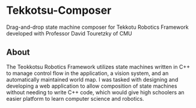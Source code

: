 # Tekkotsu-Composer
Drag-and-drop state machine composer for Tekkotu Robotics Framework developed with Professor David Touretzky of CMU

## About
The Teokkotsu Robotics Framework utilizes state machines written in C++ to manage control flow in the application, a vision system, and an automatically maintained world map. I was tasked with designing and developing a web application to allow composition of state machines without needing to write C++ code, which would give high schoolers an easier platform to learn computer science and robotics.

